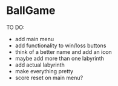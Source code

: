 # BallGame

TO DO:

- add main menu
- add functionality to win/loss buttons
- think of a better name and add an icon
- maybe add more than one labyrinth
- add actual labyrinth
- make everything pretty
- score reset on main menu?
